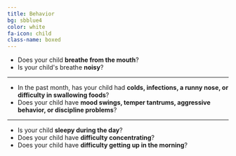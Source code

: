 ```yaml
---
title: Behavior
bg: sbblue4
color: white
fa-icon: child
class-name: boxed
---
```


- Does your child **breathe from the mouth**?
- Is your child's breathe **noisy**?

----

- In the past month, has your child had **colds, infections, a runny nose, or difficulty in swallowing foods**?
- Does your child have **mood swings, temper tantrums, aggressive behavior, or discipline problems**?

----

- Is your child **sleepy during the day**?
- Does your child have **difficulty concentrating**?
- Does your child have **difficulty getting up in the morning**?
